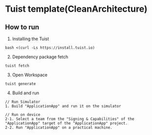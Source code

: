 # Tuist template(CleanArchitecture)

## How to run

1. Installing the Tuist
```
bash <(curl -Ls https://install.tuist.io)
```

2. Dependency package fetch
```
tuist fetch
```

3. Open Workspace
```
tuist generate
```

4. Build and run
```
// Run Simulator
1. Build "ApplicationApp" and run it on the simulator

// Run on device
2-1. Select a team from the "Signing & Capabilities" of the "ApplicationApp" target of the "ApplicationApp" project.
2-2. Run "ApplicationApp" on a practical machine.
```